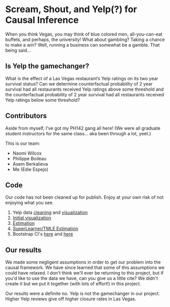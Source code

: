 # Scream, Shout, and Yelp(?) for Causal Inference
When you think Vegas, you may think of blue colored men, all-you-can-eat buffets, and perhaps, the university! What about gambling? Taking a chance to make a win? Well, running a business can somewhat be a gamble. That being said...

## Is Yelp the gamechanger?
What is the effect of a Las Vegas restaurant’s Yelp ratings on its two year survival status? Can we determine counterfactual probability of 2 year survival had all restaurants received Yelp ratings above some threshold and the counterfactual probability of 2 year survival had all restaurants received Yelp ratings below some threshold?

## Contributors
Aside from myself, I've got my PH142 gang all here! (We were all graduate student instructors for the same class... aka been through a lot, yeet.)

This is our team:
- Naomi Wilcox
- Philippe Boileau
- Asem Berkalieva
- Me (Edie Espejo)

## Code
Our code has not been cleaned up for publish. Enjoy at your own risk of not enjoying what you see.  

01. Yelp data <a href="code/espejo/01-data.html">cleaning</a> and <a href="code/espejo/02-visuals.html">visualization</a>
02. <a href="code/espejo/02-visuals.html">Initial visualization</a>  
03. <a href="code/espejo/03-estimators.html">Estimation</a>  
04. <a href="code/boileau/03-estimators.html">SuperLearner/TMLE Estimation</a>  
05. Bootstrap CI's <a href="code/espejo/04-bootstrap.Rmd">here</a> and <a href="code/berkalieva/bootstrap.Rmd">here</a>

## Our results
We made some negligent assumptions in order to get our problem into the causal framework. We have since learned that some of this assumptions we could have relaxed. I don't think we'll ever be returning to this project, but if you'd like to use the data we have, can you give us a little cite? We didn't create it but we put it together (with lots of effort!) in this project.

Our results were a definite no. Yelp is not the gamechanger in our project. Higher Yelp reviews give off higher closure rates in Las Vegas.
